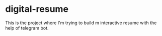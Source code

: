 # digital-resume
This is the project where I'm trying to build m interactive resume with the help of telegram bot.
